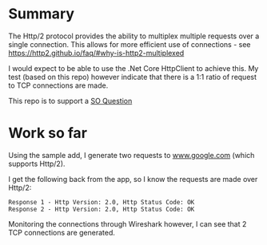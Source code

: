 # Summary
The Http/2 protocol provides the ability to multiplex multiple requests over a single connection. This allows for more efficient use of connections - see https://http2.github.io/faq/#why-is-http2-multiplexed

I would expect to be able to use the .Net Core HttpClient to achieve this. My test (based on this repo) however indicate that there is a 1:1 ratio of request to TCP connections are made.

This repo is to support a [SO Question](https://stackoverflow.com/questions/47830834/can-you-achieve-http-2-multiplexing-with-net-core-httpclient)

# Work so far
Using the sample add, I generate two requests to www.google.com (which supports Http/2).

I get the following back from the app, so I know the requests are made over Http/2:

```
Response 1 - Http Version: 2.0, Http Status Code: OK
Response 2 - Http Version: 2.0, Http Status Code: OK
```

Monitoring the connections through Wireshark however, I can see that 2 TCP connections are generated.
